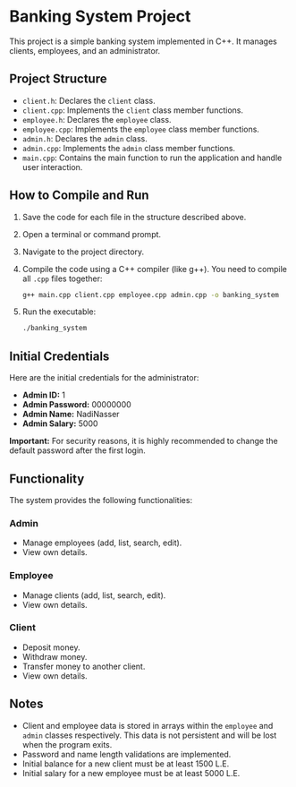 # Banking System Project

This project is a simple banking system implemented in C++. It manages clients, employees, and an administrator.

## Project Structure

-   `client.h`: Declares the `client` class.
-   `client.cpp`: Implements the `client` class member functions.
-   `employee.h`: Declares the `employee` class.
-   `employee.cpp`: Implements the `employee` class member functions.
-   `admin.h`: Declares the `admin` class.
-   `admin.cpp`: Implements the `admin` class member functions.
-   `main.cpp`: Contains the main function to run the application and handle user interaction.

## How to Compile and Run

1.  Save the code for each file in the structure described above.
2.  Open a terminal or command prompt.
3.  Navigate to the project directory.
4.  Compile the code using a C++ compiler (like g++). You need to compile all `.cpp` files together:

    ```bash
    g++ main.cpp client.cpp employee.cpp admin.cpp -o banking_system
    ```

5.  Run the executable:

    ```bash
    ./banking_system
    ```

## Initial Credentials

Here are the initial credentials for the administrator:

-   **Admin ID:** 1
-   **Admin Password:** 00000000
-   **Admin Name:** NadiNasser
-   **Admin Salary:** 5000

**Important:** For security reasons, it is highly recommended to change the default password after the first login.

## Functionality

The system provides the following functionalities:

### Admin

-   Manage employees (add, list, search, edit).
-   View own details.

### Employee

-   Manage clients (add, list, search, edit).
-   View own details.

### Client

-   Deposit money.
-   Withdraw money.
-   Transfer money to another client.
-   View own details.

## Notes

-   Client and employee data is stored in arrays within the `employee` and `admin` classes respectively. This data is not persistent and will be lost when the program exits.
-   Password and name length validations are implemented.
-   Initial balance for a new client must be at least 1500 L.E.
-   Initial salary for a new employee must be at least 5000 L.E.
